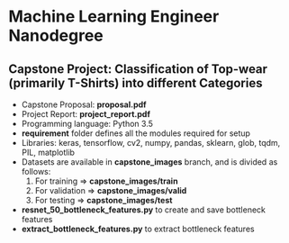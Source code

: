 # Machine Learning Engineer Nanodegree
## Capstone Project: Classification of Top-wear (primarily T-Shirts) into different Categories

* Capstone Proposal: **proposal.pdf**
* Project Report: **project_report.pdf**
* Programming language: Python 3.5
* **requirement** folder defines all the modules required for setup
* Libraries: keras, tensorflow, cv2, numpy, pandas, sklearn, glob, tqdm, PIL, matplotlib
* Datasets are available in **capstone_images** branch, and is divided as follows:
	1. For training => **capstone_images/train**
	2. For validation => **capstone_images/valid**
	3. For testing => **capstone_images/test**
* **resnet_50_bottleneck_features.py** to create and save bottleneck features
* **extract_bottleneck_features.py** to extract bottleneck features
